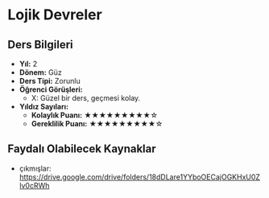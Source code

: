 # Lojik Devreler

## Ders Bilgileri

- **Yıl:** 2
- **Dönem:** Güz
- **Ders Tipi:** Zorunlu
- **Öğrenci Görüşleri:**
  - X: Güzel bir ders, geçmesi kolay.
- **Yıldız Sayıları:**
  - **Kolaylık Puanı:** ★★★★★★★★★☆
  - **Gereklilik Puanı:** ★★★★★★★★★☆


## Faydalı Olabilecek Kaynaklar

- çıkmışlar: https://drive.google.com/drive/folders/18dDLare1YYboOECajOGKHxU0Zlv0cRWh
